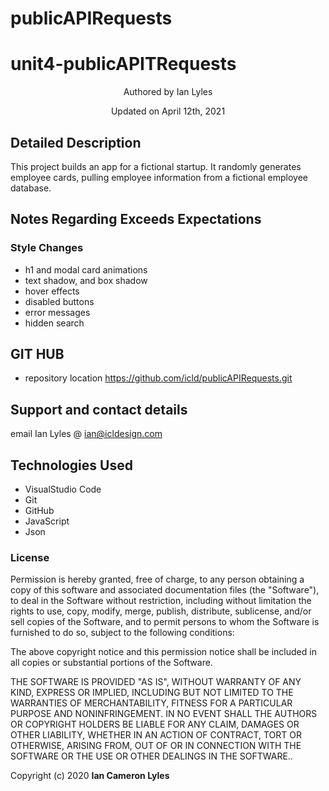 # publicAPIRequests
# unit4-publicAPITRequests
 
<p align="center"> Authored by Ian Lyles</p>
<p align="center">Updated on April 12th, 2021</p>

## Detailed Description
This project builds an app for a fictional startup.  It randomly generates employee cards, pulling employee information from a fictional employee database.  

## Notes Regarding Exceeds Expectations
### Style Changes 
* h1 and modal card animations
* text shadow, and box shadow
* hover effects
* disabled buttons
* error messages
* hidden search

## GIT HUB
- repository location https://github.com/icld/publicAPIRequests.git

## Support and contact details
email Ian Lyles @ <ian@icldesign.com>

## Technologies Used

* VisualStudio Code
* Git
* GitHub
* JavaScript
* Json

### License
Permission is hereby granted, free of charge, to any person obtaining a copy of this software and associated documentation files (the "Software"), to deal in the Software without restriction, including without limitation the rights to use, copy, modify, merge, publish, distribute, sublicense, and/or sell copies of the Software, and to permit persons to whom the Software is furnished to do so, subject to the following conditions:

The above copyright notice and this permission notice shall be included in all copies or substantial portions of the Software.

THE SOFTWARE IS PROVIDED "AS IS", WITHOUT WARRANTY OF ANY KIND, EXPRESS OR IMPLIED, INCLUDING BUT NOT LIMITED TO THE WARRANTIES OF MERCHANTABILITY, FITNESS FOR A PARTICULAR PURPOSE AND NONINFRINGEMENT. IN NO EVENT SHALL THE AUTHORS OR COPYRIGHT HOLDERS BE LIABLE FOR ANY CLAIM, DAMAGES OR OTHER LIABILITY, WHETHER IN AN ACTION OF CONTRACT, TORT OR OTHERWISE, ARISING FROM, OUT OF OR IN CONNECTION WITH THE SOFTWARE OR THE USE OR OTHER DEALINGS IN THE SOFTWARE..

Copyright (c) 2020 **Ian Cameron Lyles**






